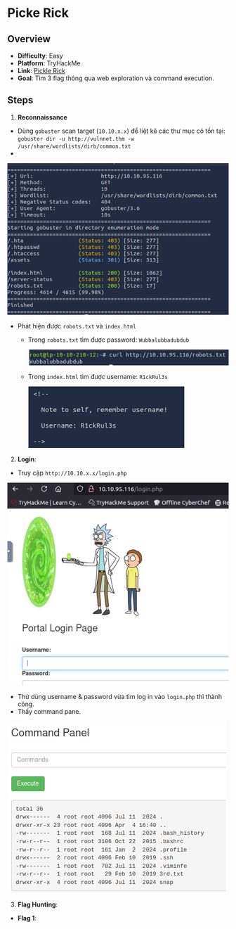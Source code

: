 # Picke Rick

## Overview
- **Difficulty**: Easy
- **Platform**: TryHackMe
- **Link**: [Pickle Rick](https://tryhackme.com/room/picklerick)
- **Goal**: Tìm 3 flag thông qua web exploration và command execution.

## Steps
1. **Reconnaissance**
- Dùng `gobuster` scan target (`10.10.x.x`) để liệt kê các thư mục có tồn tại: `gobuster dir -u http://vulnnet.thm -w /usr/share/wordlists/dirb/common.txt`
- 
![Gobuster Scan](images/gobuster-scan.PNG)

- Phát hiện được `robots.txt` và `index.html`
  + Trong `robots.txt` tìm được password: `Wubbalubbadubdub`
    
    ![robots.txt](images/robots.PNG)
    
  + Trong `index.html` tìm được username: `R1ckRul3s`
    
    ![index.html](images/index.PNG)
    
2. **Login**:
- Truy cập `http://10.10.x.x/login.php`
  
![login](images/login.PNG)

- Thử dùng username & password vừa tìm log in vào `login.php` thì thành công.
- Thấy command pane.
  
![Command Pane](images/command-pane.PNG)

3. **Flag Hunting**:
- **Flag 1**:
